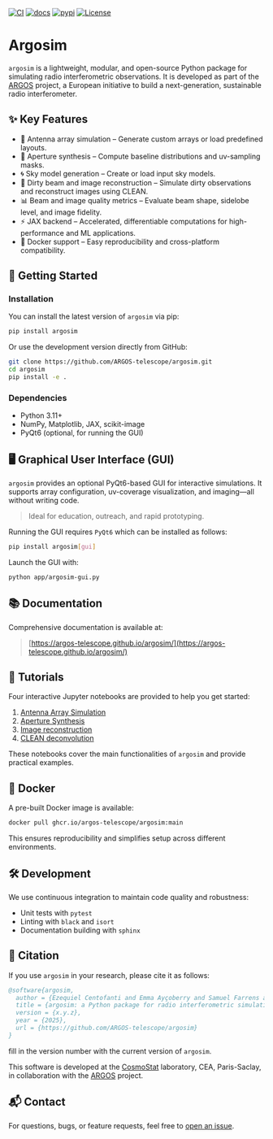 [![CI](https://github.com/ARGOS-telescope/argosim/actions/workflows/ci-build.yml/badge.svg)](https://github.com/ARGOS-telescope/argosim/actions/workflows/ci-build.yml)
[![docs](https://img.shields.io/badge/docs-Sphinx-blue)](https://argos-telescope.github.io/argosim/)
[![pypi](https://img.shields.io/pypi/v/argosim)](https://pypi.org/project/argosim/)
[![License](https://img.shields.io/badge/License-MIT-brigthgreen.svg)](https://github.com/ARGOS-telescope/argosim/blob/main/LICENSE) 

# Argosim
`argosim` is a lightweight, modular, and open-source Python package for simulating radio interferometric observations. It is developed as part of the [ARGOS](https://argos-telescope.eu) project, a European initiative to build a next-generation, sustainable radio interferometer.

## ✨ Key Features

* 📡 Antenna array simulation – Generate custom arrays or load predefined layouts.
* 🔭 Aperture synthesis – Compute baseline distributions and uv-sampling masks.
* 🌀 Sky model generation – Create or load input sky models.
* 🧼 Dirty beam and image reconstruction – Simulate dirty observations and reconstruct images using CLEAN.
* 📊 Beam and image quality metrics – Evaluate beam shape, sidelobe level, and image fidelity.
* ⚡ JAX backend – Accelerated, differentiable computations for high-performance and ML applications.
* 🐳 Docker support – Easy reproducibility and cross-platform compatibility.

## 🚀 Getting Started
### Installation
You can install the latest version of `argosim` via pip:
```bash
pip install argosim
```
Or use the development version directly from GitHub:
```bash
git clone https://github.com/ARGOS-telescope/argosim.git
cd argosim
pip install -e .
```

### Dependencies
* Python 3.11+
* NumPy, Matplotlib, JAX, scikit-image
* PyQt6 (optional, for running the GUI)

## 🖥️ Graphical User Interface (GUI)
`argosim` provides an optional PyQt6-based GUI for interactive simulations. It supports array configuration, uv-coverage visualization, and imaging—all without writing code.

> Ideal for education, outreach, and rapid prototyping.

Running the GUI requires `PyQt6` which can be installed as follows:
```bash
pip install argosim[gui]
```
Launch the GUI with:
```bash
python app/argosim-gui.py
```

## 📚 Documentation
Comprehensive documentation is available at:
>[https://argos-telescope.github.io/argosim/](https://argos-telescope.github.io/argosim/)

## 📖 Tutorials
Four interactive Jupyter notebooks are provided to help you get started:
1. [Antenna Array Simulation](https://github.com/ARGOS-telescope/argosim/blob/main/tutorial/notebooks/tuto_1_antenna_utils.ipynb)
2. [Aperture Synthesis](https://github.com/ARGOS-telescope/argosim/blob/main/tutorial/notebooks/tuto_2_uv-tracks.ipynb)
3. [Image reconstruction](https://github.com/ARGOS-telescope/argosim/blob/main/tutorial/notebooks/tuto_3_imaging.ipynb)
4. [CLEAN deconvolution](https://github.com/ARGOS-telescope/argosim/blob/main/tutorial/notebooks/tuto_4_clean.ipynb)

These notebooks cover the main functionalities of `argosim` and provide practical examples.

## 🐳 Docker
A pre-built Docker image is available:
```bash
docker pull ghcr.io/argos-telescope/argosim:main
```
This ensures reproducibility and simplifies setup across different environments.

## 🛠️ Development
We use continuous integration to maintain code quality and robustness:
* Unit tests with `pytest`
* Linting with `black` and `isort`
* Documentation building with `sphinx`

## 📢 Citation
If you use `argosim` in your research, please cite it as follows:
```bibtex
@software{argosim,
  author = {Ezequiel Centofanti and Emma Ayçoberry and Samuel Farrens and Samuel Gullin and Manal Bensahli and Jean-Luc Starck and John Antoniadis},
  title = {argosim: a Python package for radio interferometric simulations},
  version = {x.y.z},
  year = {2025},
  url = {https://github.com/ARGOS-telescope/argosim}
}
```
fill in the version number with the current version of `argosim`.

This software is developed at the [CosmoStat](https://www.cosmostat.org/) laboratory, CEA, Paris-Saclay, in collaboration with the [ARGOS](https://argos-telescope.eu) project.

## 📬 Contact
For questions, bugs, or feature requests, feel free to [open an issue](https://github.com/ARGOS-telescope/argosim/issues/new/choose). 